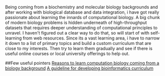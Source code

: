 Being coming from a biochemistry and molecular biology backgrounds and after working with
biological database and data integration,  i have got really passionate about learning the
innards of computational biology. A big chunk of modern biology problems is hidden
underneath of high-throughput datasets that requires deeper understanding of computational 
principles to unravel. I haven't figured out a clear way to do that,  so will start of
with self-learning from web resources. Since its a vast learning area,  i have to narrow
it down to a list of primary topics and build a custom curriculum that are 
close to my interests. Then try to learn them gradually and see if there is useful online 
courses or local university offerings to help out.

##Few useful pointers
[Reasons to learn computation biology coming from a biology
background](http://caseybergman.wordpress.com/2012/07/31/top-n-reasons-to-do-a-ph-d-or-post-doc-in-bioinformaticscomputational-biology/)
[A guideline for developing bioinformatics
curriculum](http://www.ploscollections.org/article/info%3Adoi%2F10.1371%2Fjournal.pcbi.1002632)
